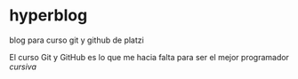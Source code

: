 # hyperblog
blog para curso git y github de platzi
<p>El curso Git y GitHub es lo que me hacia falta para ser el mejor programador <i>cursiva<i></p> 

